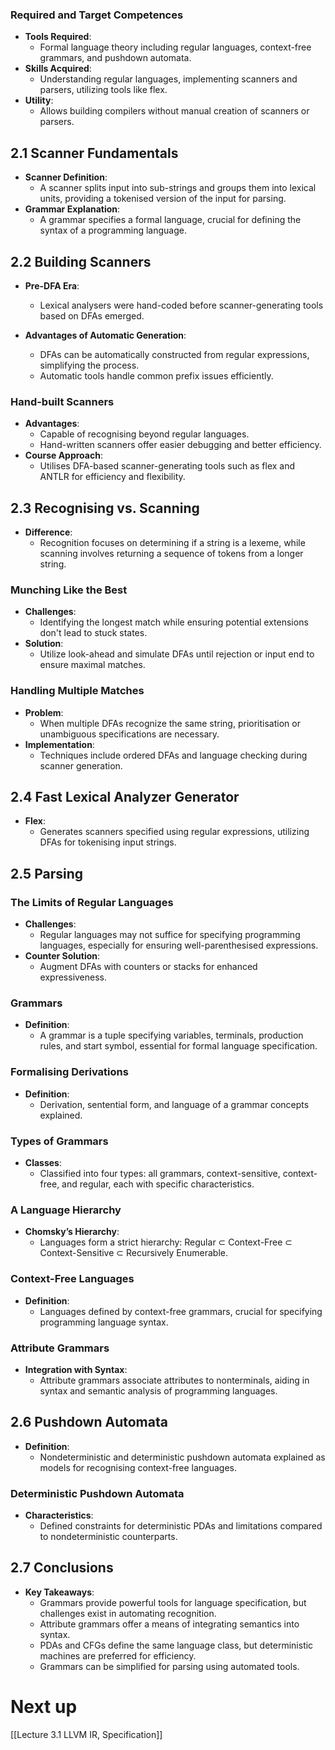 ### Required and Target Competences
- **Tools Required**:
  - Formal language theory including regular languages, context-free grammars, and pushdown automata.
- **Skills Acquired**:
  - Understanding regular languages, implementing scanners and parsers, utilizing tools like flex.
- **Utility**:
  - Allows building compilers without manual creation of scanners or parsers.
## 2.1 Scanner Fundamentals
- **Scanner Definition**:
  - A scanner splits input into sub-strings and groups them into lexical units, providing a tokenised version of the input for parsing.
- **Grammar Explanation**:
  - A grammar specifies a formal language, crucial for defining the syntax of a programming language.
## 2.2 Building Scanners
- **Pre-DFA Era**:
  - Lexical analysers were hand-coded before scanner-generating tools based on DFAs emerged.

- **Advantages of Automatic Generation**:
  - DFAs can be automatically constructed from regular expressions, simplifying the process.
  - Automatic tools handle common prefix issues efficiently.
### Hand-built Scanners
- **Advantages**:
  - Capable of recognising beyond regular languages.
  - Hand-written scanners offer easier debugging and better efficiency.
- **Course Approach**:
  - Utilises DFA-based scanner-generating tools such as flex and ANTLR for efficiency and flexibility.
## 2.3 Recognising vs. Scanning
- **Difference**:
  - Recognition focuses on determining if a string is a lexeme, while scanning involves returning a sequence of tokens from a longer string.
### Munching Like the Best
- **Challenges**:
  - Identifying the longest match while ensuring potential extensions don't lead to stuck states.
- **Solution**:
  - Utilize look-ahead and simulate DFAs until rejection or input end to ensure maximal matches.
### Handling Multiple Matches
- **Problem**:
  - When multiple DFAs recognize the same string, prioritisation or unambiguous specifications are necessary.
- **Implementation**:
  - Techniques include ordered DFAs and language checking during scanner generation.
## 2.4 Fast Lexical Analyzer Generator
- **Flex**:
  - Generates scanners specified using regular expressions, utilizing DFAs for tokenising input strings.
## 2.5 Parsing
### The Limits of Regular Languages
- **Challenges**:
  - Regular languages may not suffice for specifying programming languages, especially for ensuring well-parenthesised expressions.
- **Counter Solution**:
  - Augment DFAs with counters or stacks for enhanced expressiveness.
### Grammars
- **Definition**:
  - A grammar is a tuple specifying variables, terminals, production rules, and start symbol, essential for formal language specification.
### Formalising Derivations
- **Definition**:
  - Derivation, sentential form, and language of a grammar concepts explained.
### Types of Grammars
- **Classes**:
  - Classified into four types: all grammars, context-sensitive, context-free, and regular, each with specific characteristics.
### A Language Hierarchy
- **Chomsky’s Hierarchy**:
  - Languages form a strict hierarchy: Regular ⊂ Context-Free ⊂ Context-Sensitive ⊂ Recursively Enumerable.
### Context-Free Languages
- **Definition**:
  - Languages defined by context-free grammars, crucial for specifying programming language syntax.
### Attribute Grammars
- **Integration with Syntax**:
  - Attribute grammars associate attributes to nonterminals, aiding in syntax and semantic analysis of programming languages.
## 2.6 Pushdown Automata
- **Definition**:
  - Nondeterministic and deterministic pushdown automata explained as models for recognising context-free languages.
### Deterministic Pushdown Automata
- **Characteristics**:
  - Defined constraints for deterministic PDAs and limitations compared to nondeterministic counterparts.
## 2.7 Conclusions
- **Key Takeaways**:
  - Grammars provide powerful tools for language specification, but challenges exist in automating recognition.
  - Attribute grammars offer a means of integrating semantics into syntax.
  - PDAs and CFGs define the same language class, but deterministic machines are preferred for efficiency.
  - Grammars can be simplified for parsing using automated tools.

# Next up
[[Lecture 3.1 LLVM IR, Specification]]